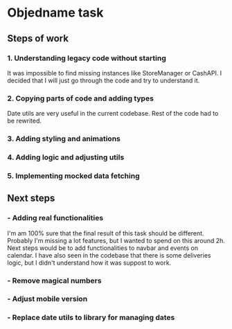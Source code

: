 # Objedname task

## Steps of work

### 1. Understanding legacy code without starting

It was impossible to find missing instances like StoreManager or CashAPI. I decided that I will just go through the code and try to understand it.

### 2. Copying parts of code and adding types

Date utils are very useful in the current codebase. Rest of the code had to be rewrited.

### 3. Adding styling and animations

### 4. Adding logic and adjusting utils

### 5. Implementing mocked data fetching

## Next steps

### - Adding real functionalities

I'm am 100% sure that the final result of this task should be different. Probably I'm missing a lot features, but I wanted to spend on this around 2h. Next steps would be to add functionalities to navbar and events on calendar. I have also seen in the codebase that there is some deliveries logic, but I didn't understand how it was suppost to work.

### - Remove magical numbers

### - Adjust mobile version

### - Replace date utils to library for managing dates
